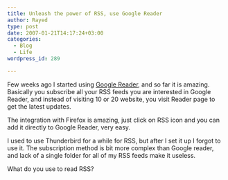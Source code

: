 ```yaml
---
title: Unleash the power of RSS, use Google Reader
author: Rayed
type: post
date: 2007-01-21T14:17:24+03:00
categories:
  - Blog
  - Life
wordpress_id: 289

---
```

<p>Few weeks ago I started using <a href="http://www.google.com/reader">Google Reader</a>, and so far it is amazing. Basically you subscribe all your RSS feeds you are interested in Google Reader, and instead of visiting 10 or 20 website, you visit Reader page to get the latest updates.</p>
<p>The integration with Firefox is amazing, just click on RSS icon and you can add it directly to Google Reader, very easy.</p>
<p>I used to use Thunderbird for a while for RSS, but after I set it up I forgot to use it. The subscription method is bit more complex than Google reader, and lack of a single folder for all of my RSS feeds make it useless.</p>
<p>What do you use to read RSS?</p>
